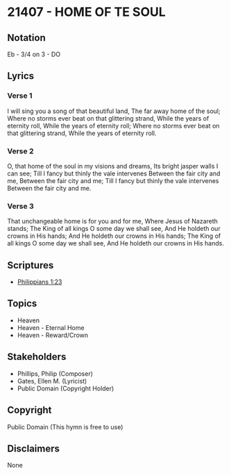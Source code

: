 # 21407 - HOME OF TE SOUL

## Notation

Eb - 3/4 on 3 - DO

## Lyrics

### Verse 1

I will sing you a song of that beautiful land, The far away home of the soul; Where no storms ever beat on that glittering strand, While the years of eternity roll, While the years of eternity roll; Where no storms ever beat on that glittering strand, While the years of eternity roll.

### Verse 2

O, that home of the soul in my visions and dreams, Its bright jasper walls I can see; Till I fancy but thinly the vale intervenes Between the fair city and me, Between the fair city and me; Till I fancy but thinly the vale intervenes Between the fair city and me.

### Verse 3

That unchangeable home is for you and for me, Where Jesus of Nazareth stands; The King of all kings O some day we shall see, And He holdeth our crowns in His hands; And He holdeth our crowns in His hands; The King of all kings O some day we shall see, And He holdeth our crowns in His hands.


## Scriptures

- [Philippians 1:23](https://www.biblegateway.com/passage/?search=Philippians%201%3A23)

## Topics

- Heaven
- Heaven - Eternal Home
- Heaven - Reward/Crown

## Stakeholders

- Phillips, Philip (Composer)
- Gates, Ellen M. (Lyricist)
- Public Domain (Copyright Holder)

## Copyright

Public Domain
(This hymn is free to use)

## Disclaimers

None

